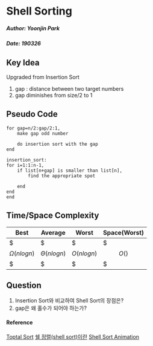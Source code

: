 # Shell Sorting
##### Author: Yoonjin Park
##### Date: 190326

## Key Idea
 Upgraded from Insertion Sort
 1) gap : distance between two target numbers
 2) gap diminishes from size/2 to 1

## Pseudo Code
```
for gap=n/2:gap/2:1,
	make gap odd number
	
	do insertion sort with the gap
end

insertion_sort:
for i=1:1:n-1,
	if list[n+gap] is smaller than list[n],
		find the appropriate spot 
	
	end
end
end
```

## Time/Space Complexity
| Best | Average | Worst | Space(Worst) 
|--------|--------|--------|--------|
| $$$\Omega(nlogn)$$$ |$$$\Theta(nlogn)$$$| $$$O(nlogn)$$$|$$$O()$$$|


## Question
1. Insertion Sort와 비교하여 Shell Sort의  장점은?
2. gap은 왜 홀수가 되어야 하는가?


#### Reference
[Toptal Sort](https://www.toptal.com/developers/sorting-algorithms/)
[쉘 정렬(shell sort)이란](https://gmlwjd9405.github.io/2018/05/08/algorithm-shell-sort.html)
[Shell Sort Animation](https://www.youtube.com/watch?v=WbbyrrbbWTU)